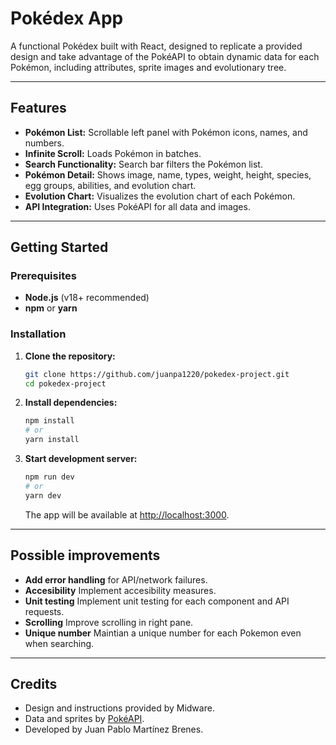 # Pokédex App

A functional Pokédex built with React, designed to replicate a provided design and take advantage of the PokéAPI to obtain dynamic data for each Pokémon, including attributes, sprite images and evolutionary tree.

---

## Features

- **Pokémon List:** Scrollable left panel with Pokémon icons, names, and numbers.
- **Infinite Scroll:** Loads Pokémon in batches.
- **Search Functionality:** Search bar filters the Pokémon list.
- **Pokémon Detail:** Shows image, name, types, weight, height, species, egg groups, abilities, and evolution chart.
- **Evolution Chart:** Visualizes the evolution chart of each Pokémon.
- **API Integration:** Uses PokéAPI for all data and images.

---

## Getting Started

### Prerequisites

- **Node.js** (v18+ recommended)
- **npm** or **yarn**

### Installation

1. **Clone the repository:**
   ```sh
   git clone https://github.com/juanpa1220/pokedex-project.git
   cd pokedex-project
   ```

2. **Install dependencies:**
   ```sh
   npm install
   # or
   yarn install
   ```

3. **Start development server:**
   ```sh
   npm run dev
   # or
   yarn dev
   ```

   The app will be available at [http://localhost:3000](http://localhost:3000).

---

## Possible improvements

- **Add error handling** for API/network failures.
- **Accesibility** Implement accesibility measures.
- **Unit testing** Implement unit testing for each component and API requests.
- **Scrolling** Improve scrolling in right pane.
- **Unique number** Maintian a unique number for each Pokemon even when searching.

---

## Credits

- Design and instructions provided by Midware.
- Data and sprites by [PokéAPI](https://pokeapi.co/).
- Developed by Juan Pablo Martínez Brenes.
